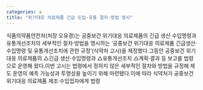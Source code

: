 ```yaml
---
categories: a
title: "위기대응 의료제품 긴급 도입·유통 절차·방법 명시"
---
```

식품의약품안전처(처장 오유경)는 공중보건 위기대응 의료제품의 긴급 생산·수입명령과 유통개선조치의 세부적인 절차·방법을 명시하는 ‘공중보건 위기대응 의료제품 긴급생산·수입명령 및 유통개선조치에 관한 규정’(식약처 고시)을 제정했다.그동안 공중보건 위기대응 의료제품의 △긴급 생산·수입명령과 △유통개선조치 △계획·결과 등 보고를 법령으로 운영해 왔다.이번 고시는 법령에서 정하지 않은 세부적인 절차와 방법을 규정해 제도 운영의 예측 가능성과 투명성을 높이기 위해 마련됐다.이에 따라 식약처가 공중보건 위기대응 의료제품 제조·수입업자에게 법령